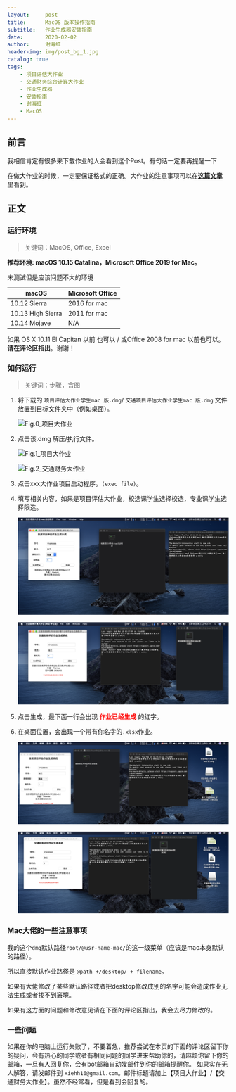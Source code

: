 ```yaml
---
layout:     post
title:      MacOS 版本操作指南
subtitle:   作业生成器安装指南
date:       2020-02-02
author:     谢海红
header-img: img/post_bg_1.jpg
catalog: true
tags:
    - 项目评估大作业
    - 交通财务综合计算大作业
    - 作业生成器
    - 安装指南
    - 谢海红
    - MacOS
---
```


## 前言

我相信肯定有很多来下载作业的人会看到这个Post。有句话一定要再提醒一下

在做大作业的时候，一定要保证格式的正确。大作业的注意事项可以在[**这篇文章**](https://bjtuxiehh.github.io/2019/11/04/%E8%AE%A1%E7%AE%97%E5%A4%A7%E4%BD%9C%E4%B8%9A%E6%98%93%E8%A7%81%E9%94%99%E8%AF%AF/)
里看到。

## 正文
### 运行环境
>关键词：MacOS, Office, Excel

**推荐环境: macOS 10.15 Catalina，Microsoft Office 2019 for Mac。**

未测试但是应该问题不大的环境

| macOS | Microsoft Office  |
|---|---|
| 10.12 Sierra  | 2016 for mac |
| 10.13 High Sierra  | 2011 for mac |
| 10.14 Mojave |  N/A  |

如果 OS X 10.11 El Capitan 以前 也可以 / 或Office 2008 for mac 以前也可以。 **请在评论区指出**。谢谢！

### 如何运行
>关键词：步骤，含图

1. 将下载的 `项目评估大作业学生mac 版.dmg`/ `交通项目评估大作业学生mac 版.dmg` 文件放置到目标文件夹中（例如桌面）。

    ![Fig.0_项目大作业](https://github.com/bjtuxiehh/bjtuxiehh.github.io/raw/master/img/Mac_install/mac0.png)

2. 点击该.dmg 解压/执行文件。

    ![Fig.1_项目大作业](https://github.com/bjtuxiehh/bjtuxiehh.github.io/raw/master/img/Mac_install/mac1.png)

    ![Fig.2_交通财务大作业](https://github.com/bjtuxiehh/bjtuxiehh.github.io/raw/master/img/Mac_install/mac11.png)

3. 点击xxx大作业项目启动程序。`(exec file)`。

4. 填写相关内容，如果是项目评估大作业，校选课学生选择校选，专业课学生选择限选。

    ![Fig.3_项目大作业](https://github.com/bjtuxiehh/bjtuxiehh.github.io/raw/master/img/Mac_install/mac2.png)

    ![Fig.4_交通财务大作业](https://github.com/bjtuxiehh/bjtuxiehh.github.io/raw/master/img/Mac_install/mac22.png)

5. 点击生成，最下面一行会出现 **<font color='red'>作业已经生成</font>** 的红字。

6. 在桌面位置，会出现一个带有你名字的`.xlsx`作业。

    ![Fig.5_项目大作业](https://github.com/bjtuxiehh/bjtuxiehh.github.io/raw/master/img/Mac_install/mac3.png)

    ![Fig.6_交通财务大作业](https://github.com/bjtuxiehh/bjtuxiehh.github.io/raw/master/img/Mac_install/mac33.png)

### Mac大佬的一些注意事项

我的这个`dmg`默认路径`root/@usr-name-mac/`的这一级菜单（应该是mac本身默认的路径）。

所以直接默认作业路径是 `@path +/desktop/ + filename`。

如果有大佬修改了某些默认路径或者把desktop修改成别的名字可能会造成作业无法生成或者找不到窘境。

如果有这方面的问题和修改意见请在下面的评论区指出，我会去尽力修改的。

### 一些问题 
如果在你的电脑上运行失败了，不要着急，推荐尝试在本页的下面的评论区留下你的疑问，会有热心的同学或者有相同问题的同学进来帮助你的，请麻烦你留下你的邮箱，一旦有人回复你，会有bot邮箱自动发邮件到你的邮箱提醒你。
如果实在无人解答，请发邮件到 `xiehh16@gmail.com`。邮件标题请加上【项目大作业】/【交通财务大作业】。虽然不经常看，但是看到会回复的。





